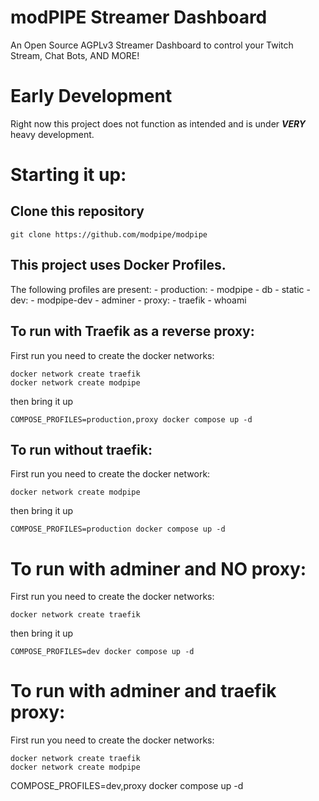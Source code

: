# modPIPE Streamer Dashboard

An Open Source AGPLv3 Streamer Dashboard to control your Twitch Stream, Chat Bots, AND MORE!

# Early Development
Right now this project does not function as intended and is under ***VERY*** heavy development.

# Starting it up:
## Clone this repository
```
git clone https://github.com/modpipe/modpipe
```

## This project uses Docker Profiles.
The following profiles are present:
    - production:
        - modpipe
        - db
        - static
    - dev:
        - modpipe-dev
        - adminer
    - proxy:
        - traefik
        - whoami

## To run with Traefik as a reverse proxy:
First run you need to create the docker networks:
```
docker network create traefik
docker network create modpipe
```
then bring it up
```
COMPOSE_PROFILES=production,proxy docker compose up -d
```

## To run without traefik:
First run you need to create the docker network:
```
docker network create modpipe
```
then bring it up
```
COMPOSE_PROFILES=production docker compose up -d
```

# To run with adminer and NO proxy:
First run you need to create the docker networks:
```
docker network create traefik
```
then bring it up
```
COMPOSE_PROFILES=dev docker compose up -d
```

# To run with adminer and traefik proxy:
First run you need to create the docker networks:
```
docker network create traefik
docker network create modpipe
```
COMPOSE_PROFILES=dev,proxy docker compose up -d
```